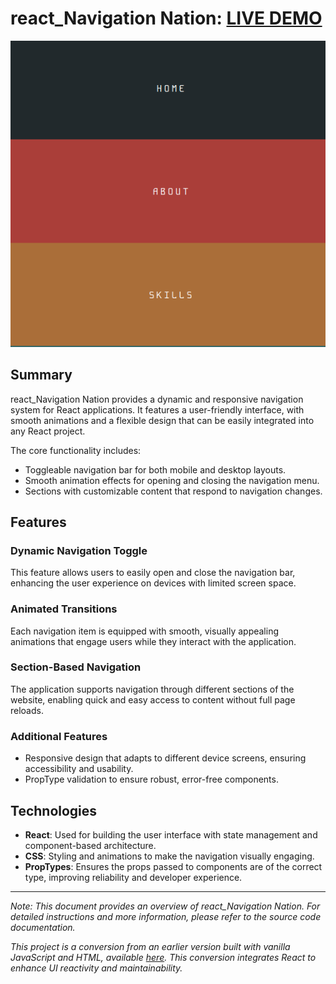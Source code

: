 # react_Navigation Nation: [LIVE DEMO](https://shcoobz.github.io/react_navigation-nation/)

![React Navigation Nation](public/img/react_navigation-nation.png)

## Summary

react_Navigation Nation provides a dynamic and responsive navigation system for React applications. It features a user-friendly interface, with smooth animations and a flexible design that can be easily integrated into any React project.

The core functionality includes:

- Toggleable navigation bar for both mobile and desktop layouts.
- Smooth animation effects for opening and closing the navigation menu.
- Sections with customizable content that respond to navigation changes.

## Features

### Dynamic Navigation Toggle

This feature allows users to easily open and close the navigation bar, enhancing the user experience on devices with limited screen space.

### Animated Transitions

Each navigation item is equipped with smooth, visually appealing animations that engage users while they interact with the application.

### Section-Based Navigation

The application supports navigation through different sections of the website, enabling quick and easy access to content without full page reloads.

### Additional Features

- Responsive design that adapts to different device screens, ensuring accessibility and usability.
- PropType validation to ensure robust, error-free components.

## Technologies

- **React**: Used for building the user interface with state management and component-based architecture.
- **CSS**: Styling and animations to make the navigation visually engaging.
- **PropTypes**: Ensures the props passed to components are of the correct type, improving reliability and developer experience.

---

_Note: This document provides an overview of react_Navigation Nation. For detailed instructions and more information, please refer to the source code documentation._

_This project is a conversion from an earlier version built with vanilla JavaScript and HTML, available [here](https://github.com/Shcoobz/basicJS_navigation-nation/). This conversion integrates React to enhance UI reactivity and maintainability._
